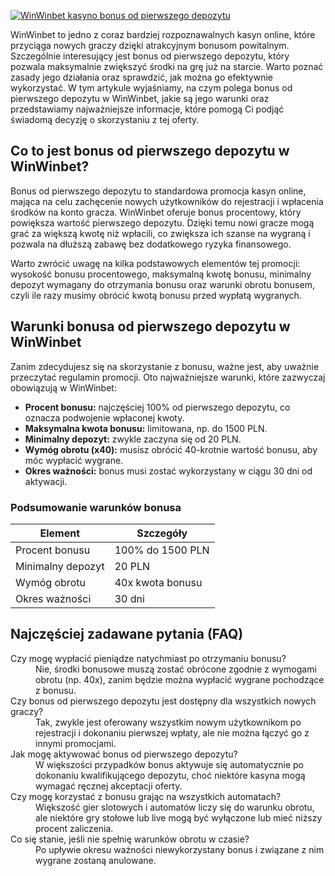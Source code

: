 [![WinWinbet kasyno bonus od pierwszego depozytu](https://123-caf.pages.dev/gitsignup.png)](https://vrmoo.ru/Bt82HjjY)

<p>WinWinbet to jedno z coraz bardziej rozpoznawalnych kasyn online, które przyciąga nowych graczy dzięki atrakcyjnym bonusom powitalnym. Szczególnie interesujący jest bonus od pierwszego depozytu, który pozwala maksymalnie zwiększyć środki na grę już na starcie. Warto poznać zasady jego działania oraz sprawdzić, jak można go efektywnie wykorzystać. W tym artykule wyjaśniamy, na czym polega bonus od pierwszego depozytu w WinWinbet, jakie są jego warunki oraz przedstawiamy najważniejsze informacje, które pomogą Ci podjąć świadomą decyzję o skorzystaniu z tej oferty.</p>  <h2>Co to jest bonus od pierwszego depozytu w WinWinbet?</h2> <p>Bonus od pierwszego depozytu to standardowa promocja kasyn online, mająca na celu zachęcenie nowych użytkowników do rejestracji i wpłacenia środków na konto gracza. WinWinbet oferuje bonus procentowy, który powiększa wartość pierwszego depozytu. Dzięki temu nowi gracze mogą grać za większą kwotę niż wpłacili, co zwiększa ich szanse na wygraną i pozwala na dłuższą zabawę bez dodatkowego ryzyka finansowego.</p> <p>Warto zwrócić uwagę na kilka podstawowych elementów tej promocji: wysokość bonusu procentowego, maksymalną kwotę bonusu, minimalny depozyt wymagany do otrzymania bonusu oraz warunki obrotu bonusem, czyli ile razy musimy obrócić kwotą bonusu przed wypłatą wygranych.</p>  <h2>Warunki bonusa od pierwszego depozytu w WinWinbet</h2> <p>Zanim zdecydujesz się na skorzystanie z bonusu, ważne jest, aby uważnie przeczytać regulamin promocji. Oto najważniejsze warunki, które zazwyczaj obowiązują w WinWinbet:</p> <ul>   <li><strong>Procent bonusu:</strong> najczęściej 100% od pierwszego depozytu, co oznacza podwojenie wpłaconej kwoty.</li>   <li><strong>Maksymalna kwota bonusu:</strong> limitowana, np. do 1500 PLN.</li>   <li><strong>Minimalny depozyt:</strong> zwykle zaczyna się od 20 PLN.</li>   <li><strong>Wymóg obrotu (x40):</strong> musisz obrócić 40-krotnie wartość bonusu, aby móc wypłacić wygrane.</li>   <li><strong>Okres ważności:</strong> bonus musi zostać wykorzystany w ciągu 30 dni od aktywacji.</li> </ul>  <h3>Podsumowanie warunków bonusa</h3> <table>   <thead>     <tr>       <th>Element</th>       <th>Szczegóły</th>     </tr>   </thead>   <tbody>     <tr>       <td>Procent bonusu</td>       <td>100% do 1500 PLN</td>     </tr>     <tr>       <td>Minimalny depozyt</td>       <td>20 PLN</td>     </tr>     <tr>       <td>Wymóg obrotu</td>       <td>40x kwota bonusu</td>     </tr>     <tr>       <td>Okres ważności</td>       <td>30 dni</td>     </tr>   </tbody> </table>  <h2>Najczęściej zadawane pytania (FAQ)</h2> <dl>   <dt>Czy mogę wypłacić pieniądze natychmiast po otrzymaniu bonusu?</dt>   <dd>Nie, środki bonusowe muszą zostać obrócone zgodnie z wymogami obrotu (np. 40x), zanim będzie można wypłacić wygrane pochodzące z bonusu.</dd>      <dt>Czy bonus od pierwszego depozytu jest dostępny dla wszystkich nowych graczy?</dt>   <dd>Tak, zwykle jest oferowany wszystkim nowym użytkownikom po rejestracji i dokonaniu pierwszej wpłaty, ale nie można łączyć go z innymi promocjami.</dd>      <dt>Jak mogę aktywować bonus od pierwszego depozytu?</dt>   <dd>W większości przypadków bonus aktywuje się automatycznie po dokonaniu kwalifikującego depozytu, choć niektóre kasyna mogą wymagać ręcznej akceptacji oferty.</dd>      <dt>Czy mogę korzystać z bonusu grając na wszystkich automatach?</dt>   <dd>Większość gier slotowych i automatów liczy się do warunku obrotu, ale niektóre gry stołowe lub live mogą być wyłączone lub mieć niższy procent zaliczenia.</dd>      <dt>Co się stanie, jeśli nie spełnię warunków obrotu w czasie?</dt>   <dd>Po upływie okresu ważności niewykorzystany bonus i związane z nim wygrane zostaną anulowane.</dd> </dl>